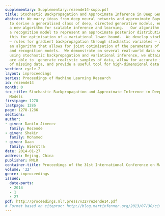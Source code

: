 ```yaml
---
supplementary: Supplementary:rezende14-supp.pdf
title: Stochastic Backpropagation and Approximate Inference in Deep Generative Models
abstract: We marry ideas from deep neural networks and approximate Bayesian inference
  to derive a generalised class of deep, directed generative models, endowed with
  a new algorithm for scalable inference and learning.   Our algorithm introduces
  a recognition model to represent an approximate posterior distribution and uses
  this for optimisation of a variational lower bound.  We develop stochastic backpropagation
  – rules for gradient backpropagation through stochastic variables – and   derive
  an algorithm that allows for joint optimisation of the parameters of both the generative
  and recognition models.  We demonstrate on several real-world data sets that by
  using stochastic backpropagation and variational inference, we obtain models that
  are able to  generate realistic samples of data, allow for accurate imputations
  of missing data, and provide a useful tool for high-dimensional data visualisation.
section: cycle-2
layout: inproceedings
series: Proceedings of Machine Learning Research
id: rezende14
month: 0
tex_title: Stochastic Backpropagation and Approximate Inference in Deep Generative
  Models
firstpage: 1278
lastpage: 1286
page: 1278-1286
sections: 
author:
- given: Danilo Jimenez
  family: Rezende
- given: Shakir
  family: Mohamed
- given: Daan
  family: Wierstra
date: 2014-01-27
address: Bejing, China
publisher: PMLR
container-title: Proceedings of the 31st International Conference on Machine Learning
volume: '32'
genre: inproceedings
issued:
  date-parts:
  - 2014
  - 1
  - 27
pdf: http://proceedings.mlr.press/v32/rezende14.pdf
# Format based on citeproc: http://blog.martinfenner.org/2013/07/30/citeproc-yaml-for-bibliographies/
---
```

